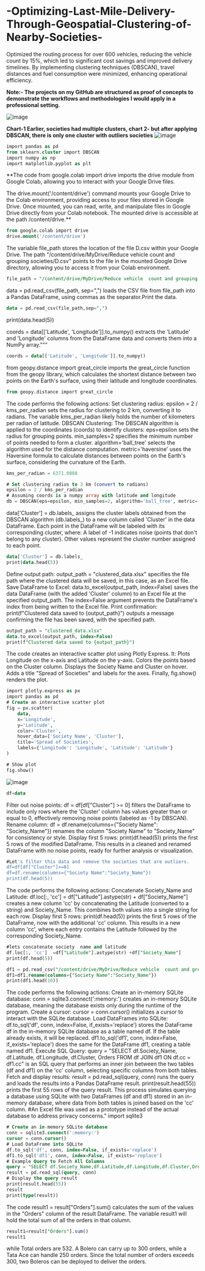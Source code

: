 # -Optimizing-Last-Mile-Delivery-Through-Geospatial-Clustering-of-Nearby-Societies-
Optimized the routing process for over 600 vehicles, reducing the vehicle count by 15%, which led to significant cost savings and improved delivery timelines. By implementing clustering techniques (DBSCAN), travel distances and fuel consumption were minimized, enhancing operational efficiency.


**Note:- The projects on my GitHub are structured as proof of concepts to demonstrate the workflows and methodologies I would apply in a professional setting.**

![image](https://github.com/user-attachments/assets/96c9cf03-4d71-4d7f-bc75-46f6714cc6ff)


 **Chart-1 Earlier, societies had multiple clusters, chart 2- but after applying DBSCAN, there is only one cluster with outliers societies**
![image](https://github.com/user-attachments/assets/71d3520d-57a1-4f6b-ba8a-24e6a68f9f16)



```sql
import pandas as pd
from sklearn.cluster import DBSCAN
import numpy as np
import matplotlib.pyplot as plt
```


**The code from google.colab import drive imports the drive module from Google Colab, allowing you to interact with your Google Drive files.

The drive.mount('/content/drive') command mounts your Google Drive to the Colab environment, providing access to your files stored in Google Drive. Once mounted, you can read, write, and manipulate files in Google Drive directly from your Colab notebook. The mounted drive is accessible at the path /content/drive.**

```sql
from google.colab import drive
drive.mount('/content/drive')
```

The variable file_path stores the location of the file D.csv within your Google Drive. The path "/content/drive/MyDrive/Reduce vehicle count and grouping societies/D.csv" points to the file in the mounted Google Drive directory, allowing you to access it from your Colab environment.

```sql
file_path = "/content/drive/MyDrive/Reduce vehicle  count and grouping societies/D.csv"  # Replace with your file path
```

data = pd.read_csv(file_path, sep=",") loads the CSV file from file_path into a Pandas DataFrame, using commas as the separator.Print the data.

```sql
data = pd.read_csv(file_path,sep=",")
```
print(data.head(5))


coords = data[['Latitude', 'Longitude']].to_numpy() extracts the 'Latitude' and 'Longitude' columns from the DataFrame data and converts them into a NumPy array."""

```sql
coords = data[['Latitude', 'Longitude']].to_numpy()
```


from geopy.distance import great_circle imports the great_circle function from the geopy library, which calculates the shortest distance between two points on the Earth's surface, using their latitude and longitude coordinates.

```sql
from geopy.distance import great_circle
```

The code performs the following actions:
Set clustering radius: epsilon = 2 / kms_per_radian sets the radius for clustering to 2 km, converting it to radians. The variable kms_per_radian likely holds the number of kilometers per radian of latitude.
DBSCAN Clustering: The DBSCAN algorithm is applied to the coordinates (coords) to identify clusters:
eps=epsilon sets the radius for grouping points.
min_samples=2 specifies the minimum number of points needed to form a cluster.
algorithm='ball_tree' selects the algorithm used for the distance computation.
metric='haversine' uses the Haversine formula to calculate distances between points on the Earth's surface, considering the curvature of the Earth.

```sql
kms_per_radian = 6371.0088

# Set clustering radius to 3 km (convert to radians)
epsilon = 2 / kms_per_radian
# Assuming coords is a numpy array with latitude and longitude
db = DBSCAN(eps=epsilon, min_samples=2, algorithm='ball_tree', metric='haversine').fit(np.radians(coords))
```

data['Cluster'] = db.labels_ assigns the cluster labels obtained from the DBSCAN algorithm (db.labels_) to a new column called 'Cluster' in the data DataFrame. Each point in the DataFrame will be labeled with its corresponding cluster, where:
A label of -1 indicates noise (points that don't belong to any cluster).
Other values represent the cluster number assigned to each point.

```sql
data['Cluster'] = db.labels_
print(data.head(5))
```

Define output path: output_path = "clustered_data.xlsx" specifies the file path where the clustered data will be saved, in this case, as an Excel file.
Save DataFrame to Excel: data.to_excel(output_path, index=False) saves the data DataFrame (with the added 'Cluster' column) to an Excel file at the specified output_path. The index=False argument prevents the DataFrame's index from being written to the Excel file.
Print confirmation: print(f"Clustered data saved to {output_path}") outputs a message confirming the file has been saved, with the specified path.

```sql
output_path = "clustered_data.xlsx"
data.to_excel(output_path, index=False)
print(f"Clustered data saved to {output_path}")
```

The code creates an interactive scatter plot using Plotly Express. It:
Plots Longitude on the x-axis and Latitude on the y-axis.
Colors the points based on the Cluster column.
Displays the Society Name and Cluster on hover.
Adds a title "Spread of Societies" and labels for the axes.
Finally, fig.show() renders the plot.

```sql
import plotly.express as px
import pandas as pd
# Create an interactive scatter plot
fig = px.scatter(
    data,
    x='Longitude',
    y='Latitude',
    color='Cluster',
    hover_data=['Society Name', 'Cluster'],
    title='Spread of Societies',
    labels={'Longitude': 'Longitude', 'Latitude': 'Latitude'}
)

# Show plot
fig.show()
```
![image](https://github.com/user-attachments/assets/ab0b37f0-5dfc-42cd-8531-1fc9f7d76a8b)


```sql
df=data
```
Filter out noise points: df = df[df["Cluster"] >= 0] filters the DataFrame to include only rows where the 'Cluster' column has values greater than or equal to 0, effectively removing noise points (labeled as -1 by DBSCAN).
Rename column: df = df.rename(columns={"Society Name": "Society_Name"}) renames the column "Society Name" to "Society_Name" for consistency or style.
Display first 5 rows: print(df.head(5)) prints the first 5 rows of the modified DataFrame.
This results in a cleaned and renamed DataFrame with no noise points, ready for further analysis or visualization.

```sql
#Let's filter this data and remove the societies that are outliers.
df=df[df["Cluster"]>=0]
df=df.rename(columns={"Society Name":"Society_Name"})
print(df.head(5))
```

The code performs the following actions:
Concatenate Society_Name and Latitude: df.loc[:, 'cc'] = df["Latitude"].astype(str) + df["Society_Name"] creates a new column 'cc' by concatenating the Latitude (converted to a string) and Society_Name. This combines both values into a single string for each row.
Display first 5 rows: print(df.head(5)) prints the first 5 rows of the DataFrame, now with the additional 'cc' column.
This results in a new column 'cc', where each entry contains the Latitude followed by the corresponding Society_Name.

```sql
#lets concatenate society  name and latitude
df.loc[:, 'cc']  =df["Latitude"].astype(str) +df["Society_Name"]
print(df.head(5))
```
```sql
df1 = pd.read_csv("/content/drive/MyDrive/Reduce vehicle  count and grouping societies/societies_orders.csv",sep=",")
df1=df1.rename(columns={"Society Name":"Society_Name"})
print(df1.head(10))
```

The code performs the following actions:
Create an in-memory SQLite database:
conn = sqlite3.connect(':memory:') creates an in-memory SQLite database, meaning the database exists only during the runtime of the program.
Create a cursor:
cursor = conn.cursor() initializes a cursor to interact with the SQLite database.
Load DataFrames into SQLite:
df.to_sql('df', conn, index=False, if_exists='replace') stores the DataFrame df in the in-memory SQLite database as a table named df. If the table already exists, it will be replaced.
df1.to_sql('df1', conn, index=False, if_exists='replace') does the same for the DataFrame df1, creating a table named df1.
Execute SQL Query:
query = "SELECT df.Society_Name, df.Latitude, df.Longitude, df.Cluster, Orders FROM df JOIN df1 ON df.cc = df1.cc" is an SQL query that performs an inner join between the two tables (df and df1) on the 'cc' column, selecting specific columns from both tables.
Fetch and display results:
result = pd.read_sql(query, conn) runs the query and loads the results into a Pandas DataFrame result.
print(result.head(55)) prints the first 55 rows of the query result.
This process simulates querying a database using SQLite with two DataFrames (df and df1) stored in an in-memory database, where data from both tables is joined based on the 'cc' column.
#An Excel file was used as a prototype instead of the actual database to address privacy concerns."
import sqlite3

```sql
# Create an in-memory SQLite database
conn = sqlite3.connect(':memory:')
cursor = conn.cursor()
# Load DataFrame into SQLite
df.to_sql('df', conn, index=False, if_exists='replace')
df1.to_sql('df1', conn, index=False, if_exists='replace')
# Example Query to Fetch All Columns
query = "SELECT df.Society_Name,df.Latitude,df.Longitude,df.Cluster,Orders FROM df join df1 on df.cc=df1.cc"
result = pd.read_sql(query, conn)
# Display the query result
print(result.head(55))
result
print(type(result))
```


The code result1 = result["Orders"].sum() calculates the sum of the values in the "Orders" column of the result DataFrame.
The variable result1 will hold the total sum of all the orders in that column.

```sql
result1=result["Orders"].sum()
result1
```

while Total orders are 532.
A Bolero can carry up to 300 orders, while a Tata Ace can handle 250 orders. Since the total number of orders exceeds 300, two Boleros can be deployed to deliver the orders.

